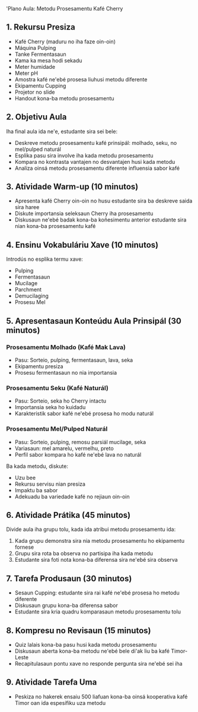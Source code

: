 'Plano Aula: Metodu Prosesamentu Kafé Cherry

## 1. Rekursu Presiza

- Kafé Cherry (maduru no iha faze oin-oin)
- Máquina Pulping
- Tanke Fermentasaun
- Kama ka mesa hodi sekadu
- Meter humidade
- Meter pH
- Amostra kafé ne'ebé prosesa liuhusi metodu diferente
- Ekipamentu Cupping
- Projetor no slide
- Handout kona-ba metodu prosesamentu

## 2. Objetivu Aula

Iha final aula ida ne'e, estudante sira sei bele:
- Deskreve metodu prosesamentu kafé prinsipál: molhado, seku, no mel/pulped naturál
- Esplika pasu sira involve iha kada metodu prosesamentu
- Kompara no kontrasta vantajen no desvantajen husi kada metodu
- Analiza oinsá metodu prosesamentu diferente influensia sabor kafé

## 3. Atividade Warm-up (10 minutos)

- Apresenta kafé Cherry oin-oin no husu estudante sira ba deskreve saida sira haree
- Diskute importansia seleksaun Cherry iha prosesamentu
- Diskusaun ne'ebé badak kona-ba koñesimentu anterior estudante sira nian kona-ba prosesamentu kafé

## 4. Ensinu Vokabuláriu Xave (10 minutos)

Introdús no esplika termu xave:
- Pulping
- Fermentasaun
- Mucilage
- Parchment
- Demucilaging
- Prosesu Mel

## 5. Apresentasaun Konteúdu Aula Prinsipál (30 minutos)

### Prosesamentu Molhado (Kafé Mak Lava)
- Pasu: Sorteio, pulping, fermentasaun, lava, seka
- Ekipamentu presiza
- Prosesu fermentasaun no nia importansia

### Prosesamentu Seku (Kafé Naturál)
- Pasu: Sorteio, seka ho Cherry intactu
- Importansia seka ho kuidadu
- Karakteristik sabor kafé ne'ebé prosesa ho modu naturál

### Prosesamentu Mel/Pulped Naturál
- Pasu: Sorteio, pulping, remosu parsiál mucilage, seka
- Variasaun: mel amarelu, vermelhu, preto
- Perfil sabor kompara ho kafé ne'ebé lava no naturál

Ba kada metodu, diskute:
- Uzu bee
- Rekursu servisu nian presiza
- Impaktu ba sabor
- Adekuadu ba variedade kafé no rejiaun oin-oin

## 6. Atividade Prátika (45 minutos)

Divide aula iha grupu tolu, kada ida atribui metodu prosesamentu ida:
1. Kada grupu demonstra sira nia metodu prosesamentu ho ekipamentu fornese
2. Grupu sira rota ba observa no partisipa iha kada metodu
3. Estudante sira foti nota kona-ba diferensa sira ne'ebé sira observa

## 7. Tarefa Produsaun (30 minutos)

- Sesaun Cupping: estudante sira rai kafé ne'ebé prosesa ho metodu diferente
- Diskusaun grupu kona-ba diferensa sabor
- Estudante sira kria quadru komparasaun metodu prosesamentu tolu

## 8. Kompresu no Revisaun (15 minutos)

- Quiz lalais kona-ba pasu husi kada metodu prosesamentu
- Diskusaun aberta kona-ba metodu ne'ebé bele di'ak liu ba kafé Timor-Leste
- Recapitulasaun pontu xave no responde pergunta sira ne'ebé sei iha

## 9. Atividade Tarefa Uma

- Peskiza no hakerek ensaiu 500 liafuan kona-ba oinsá kooperativa kafé Timor oan ida espesífiku uza metodu